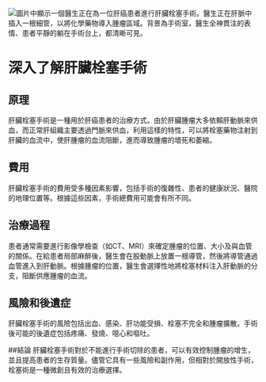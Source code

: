 ![圖片中顯示一個醫生正在為一位肝癌患者進行肝臟栓塞手術。醫生正在肝脈中插入一根細管，以將化學藥物導入腫瘤區域。背景為手術室，醫生全神貫注的表情、患者平靜的躺在手術台上，都清晰可見。](https://i.imgur.com/ghDZlyU.jpeg)
# 深入了解肝臟栓塞手術

## 原理
肝臟栓塞手術是一種用於肝癌患者的治療方式。由於肝臟腫瘤大多依賴肝動脈來供血，而正常肝組織主要透過門脈來供血，利用這樣的特性，可以將栓塞藥物注射到肝臟的血流中，使肝腫瘤的血流阻斷，進而導致腫瘤的壞死和萎縮。

## 費用
肝臟栓塞手術的費用受多種因素影響，包括手術的復雜性、患者的健康狀況、醫院的地理位置等。根據這些因素，手術總費用可能會有所不同。

## 治療過程
患者通常需要進行影像學檢查（如CT、MRI）來確定腫瘤的位置、大小及與血管的關係。在給患者局部麻醉後，醫生會在股動脈上放置一根導管，然後將導管通過血管進入到肝動脈。根據腫瘤的位置，醫生會選擇性地將栓塞材料注入肝動脈的分支，阻斷供應腫瘤的血流。

## 風險和後遺症
肝臟栓塞手術的風險包括出血、感染、肝功能受損、栓塞不完全和腫瘤擴散。手術後可能的後遺症包括疼痛、發燒、噁心和嘔吐。

##結論
肝臟栓塞手術對於不能進行手術切除的患者，可以有效控制腫瘤的增生，並且提高患者的生存質量。儘管它具有一些風險和副作用，但相對於開放性手術，栓塞術是一種微創且有效的治療選擇。

